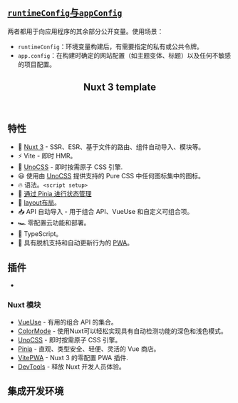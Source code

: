 ## [`runtimeConfig`与`appConfig`](https://nuxt.com/docs/getting-started/configuration#runtimeconfig-vs-appconfig)

两者都用于向应用程序的其余部分公开变量。使用场景：

- `runtimeConfig`：环境变量构建后，有需要指定的私有或公共令牌。
- `app.config`：在构建时确定的网站配置（如主题变体、标题）以及任何不敏感的项目配置。







<h2 align="center">
Nuxt 3 template
</h2><br>

## 特性



- 💚 [Nuxt 3](https://nuxt.com/) - SSR、ESR、基于文件的路由、组件自动导入、模块等。
- ⚡️ Vite - 即时 HMR。
- 🎨 [UnoCSS](https://github.com/unocss/unocss) - 即时按需原子 CSS 引擎.
- 😃 使用由 [UnoCSS](https://github.com/unocss/unocss) 提供支持的 Pure CSS 中任何图标集中的图标。
- 🔥 语法。`<script setup>`
- 🍍 [通过 Pinia 进行状态管理](https://github.com/vuejs/pinia)
- 📑 [layout布局](https://github.com/antfu/vitesse-nuxt3/blob/main/layouts)。
- 📥 API 自动导入 - 用于组合 API、VueUse 和自定义可组合项。
- 🏎 零配置云功能和部署。
- 🦾 TypeScript。
- 📲 具有脱机支持和自动更新行为的 [PWA](https://github.com/vite-pwa/nuxt)。

## 插件

- 

### Nuxt 模块

- [VueUse](https://github.com/vueuse/vueuse) - 有用的组合 API 的集合。
- [ColorMode](https://github.com/nuxt-modules/color-mode) - 使用Nuxt可以轻松实现具有自动检测功能的深色和浅色模式。
- [UnoCSS](https://github.com/unocss/unocss) - 即时按需原子 CSS 引擎。
- [Pinia](https://github.com/vuejs/pinia) - 直观、类型安全、轻便、灵活的 Vue 商店。
- [VitePWA](https://github.com/vite-pwa/nuxt) - Nuxt 3 的零配置 PWA 插件.
- [DevTools](https://github.com/nuxt/devtools) - 释放 Nuxt 开发人员体验。

## 集成开发环境




